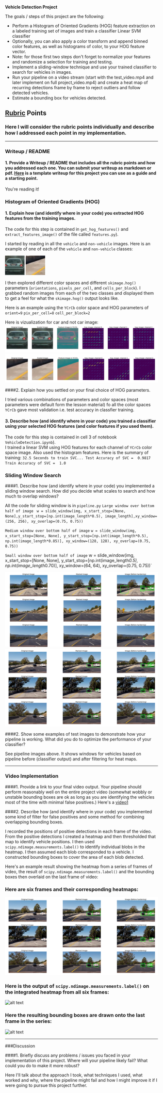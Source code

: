 **Vehicle Detection Project**

The goals / steps of this project are the following:

* Perform a Histogram of Oriented Gradients (HOG) feature extraction on a labeled training set of images and train a classifier Linear SVM classifier
* Optionally, you can also apply a color transform and append binned color features, as well as histograms of color, to your HOG feature vector. 
* Note: for those first two steps don't forget to normalize your features and randomize a selection for training and testing.
* Implement a sliding-window technique and use your trained classifier to search for vehicles in images.
* Run your pipeline on a video stream (start with the test_video.mp4 and later implement on full project_video.mp4) and create a heat map of recurring detections frame by frame to reject outliers and follow detected vehicles.
* Estimate a bounding box for vehicles detected.

[//]: # (Image References)
[image0]: ./output_images/example_car.png
[image1]: ./output_images/example_not_car.png
[image2]: ./output_images/car_example_hog.jpg
[image3]: ./output_images/not_car_example_hog.jpg

[image4]: ./output_images/sample_pipeline_output_testimages_1.jpg
[image5]: ./output_images/sample_pipeline_output_testimages_2.jpg

[image6]: ./examples/labels_map.png
[image7]: ./examples/output_bboxes.png
[video1]: ./project_video_marked.mp4

## [Rubric](https://review.udacity.com/#!/rubrics/513/view) Points
### Here I will consider the rubric points individually and describe how I addressed each point in my implementation.  

---
### Writeup / README

#### 1. Provide a Writeup / README that includes all the rubric points and how you addressed each one.  You can submit your writeup as markdown or pdf.  [Here](https://github.com/udacity/CarND-Vehicle-Detection/blob/master/writeup_template.md) is a template writeup for this project you can use as a guide and a starting point.  

You're reading it!

### Histogram of Oriented Gradients (HOG)

#### 1. Explain how (and identify where in your code) you extracted HOG features from the training images.

The code for this step is contained in `get_hog_features()` and `extract_features_image()` of the file called `features.py`).  

I started by reading in all the `vehicle` and `non-vehicle` images.  Here is an example of one of each of the `vehicle` and `non-vehicle` classes:

![test][image0] 
![test][image1]

I then explored different color spaces and different `skimage.hog()` parameters (`orientations`, `pixels_per_cell`, and `cells_per_block`).  I grabbed random images from each of the two classes and displayed them to get a feel for what the `skimage.hog()` output looks like.

Here is an example using the `YCrCb` color space and HOG parameters of 
`orient=9` 
`pix_per_cell=8`
`cell_per_block=2`

Here is vizualization for car and not car image:
![hog car][image2]
![hog not car][image3]

####2. Explain how you settled on your final choice of HOG parameters.

I tried various combinations of parameters and color spaces (most parameters were default form the lesson material)  fo all the color spaces `YCrCb` gave most validation i.e. test accuracy in classfier training.

#### 3. Describe how (and identify where in your code) you trained a classifier using your selected HOG features (and color features if you used them).

The code for this step is contained in cell 3 of notebook `VehicleDetection.ipynb`).  
I trained a linear SVM using HOG features for each channel of `YCrCb` color space image. Also used the histogram features.
Here is the summary of training:
`32.5 Seconds to train SVC...
Test Accuracy of SVC =  0.9817
Train Accuracy of SVC =  1.0`

### Sliding Window Search

####1. Describe how (and identify where in your code) you implemented a sliding window search.  How did you decide what scales to search and how much to overlap windows?

All the code for sliding window is in `pipeline.py`
`Large window over bottom half of image`
` w = slide_window(img, x_start_stop=[None, None],y_start_stop=[np.int(image_length*0.5), image_length],xy_window=(256, 256), xy_overlap=(0.75, 0.75))`

`Medium window over bottom half of image`
`w = slide_window(img, x_start_stop=[None, None], y_start_stop=[np.int(image_length*0.5), np.int(image_length*0.85)], xy_window=(128, 128), xy_overlap=(0.75, 0.75))`

`Small window over bottom half of image`
w = slide_window(img, x_start_stop=[None, None], y_start_stop=[np.int(image_length*0.5), np.int(image_length*0.70)], xy_window=(64, 64), xy_overlap=(0.75, 0.75))`

![pipeline][image4]
![pipeline][image5]

####2. Show some examples of test images to demonstrate how your pipeline is working.  What did you do to optimize the performance of your classifier?

See pipeline images above. It shows windows for vehicles based on pipeline before (classifier output) and after filtering for heat maps.

---

### Video Implementation

####1. Provide a link to your final video output.  Your pipeline should perform reasonably well on the entire project video (somewhat wobbly or unstable bounding boxes are ok as long as you are identifying the vehicles most of the time with minimal false positives.)
Here's a [video1](./project_video_marked.mp4)


####2. Describe how (and identify where in your code) you implemented some kind of filter for false positives and some method for combining overlapping bounding boxes.

I recorded the positions of positive detections in each frame of the video.  From the positive detections I created a heatmap and then thresholded that map to identify vehicle positions.  I then used `scipy.ndimage.measurements.label()` to identify individual blobs in the heatmap.  I then assumed each blob corresponded to a vehicle.  I constructed bounding boxes to cover the area of each blob detected.  

Here's an example result showing the heatmap from a series of frames of video, the result of `scipy.ndimage.measurements.label()` and the bounding boxes then overlaid on the last frame of video:

### Here are six frames and their corresponding heatmaps:

![alt text][image5]

### Here is the output of `scipy.ndimage.measurements.label()` on the integrated heatmap from all six frames:
![alt text][image6]

### Here the resulting bounding boxes are drawn onto the last frame in the series:
![alt text][image7]



---

###Discussion

####1. Briefly discuss any problems / issues you faced in your implementation of this project.  Where will your pipeline likely fail?  What could you do to make it more robust?

Here I'll talk about the approach I took, what techniques I used, what worked and why, where the pipeline might fail and how I might improve it if I were going to pursue this project further.  


